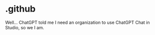 # .github
Well... ChatGPT told me I need an organization to use ChatGPT Chat in Studio, so we I am.
